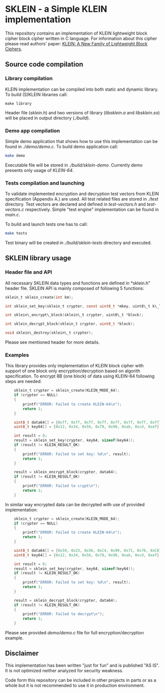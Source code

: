 # SKLEIN - a Simple KLEIN implementation

This repository contains an implementation of KLEIN lightweight block cipher block cipher written in C language. For information about this cipher please read authors' paper: [KLEIN: A New Family of Lightweight Block Ciphers](https://research.utwente.nl/files/5095831/The_KLEIN_Block_Cipher.pdf).

## Source code compilation

### Library compilation

KLEIN implementation can be compiled into both static and dynamic library. To build (S)KLEIN libraries call:

```shell
make library
```

Header file (*sklein.h*) and two versions of library (*libsklein.a* and *libsklein.so*) will be placed in output directory (*./build*).

### Demo app compilation

Simple demo application that shows how to use this implementation can be found in *./demo/demo.c*. To build demo application call:

```bash
make demo
```

Executable file will be stored in *./build/sklein-demo*. Currently demo presents only usage of *KLEIN-64*.

### Tests compilation and launching

To validate implemented encryption and decryption test vectors from KLEIN specification (Appendix A.) are used. All test related files are stored in *./test* directory. Test vectors are declared and defined in *test-vectors.h* and *test-vectors.c* respectively. Simple "test engine" implementation can be found in *main.c*.

To build and launch tests one has to call:

```bash
make tests
```

Test binary will be created in *./build/sklein-tests* directory and executed.

## SKLEIN library usage

### Header file and API

All necessary SKLEIN data types and functions are defined in *sklein.h" header file. SKLEIN API is mainly composed of following 5 functions:

```C
sklein_t sklein_create(int km);

int sklein_set_key(sklein_t crypter, const uint8_t *mkey, uint8\_t k\_length);

int sklein\_encrypt\_block(sklein\_t crypter, uint8\_t *block);

int sklein_decrypt_block(sklein_t crypter, uint8_t *block);

void sklein\_destroy(sklein\_t crypter);
```

Please see mentioned header for more details.

### Examples

This library provides only implementation of KLEIN block cipher with support of one block only encryption/decryption based on algorith specification. To encrypt 8B (one block) of data using KLEIN-64 following steps are needed:

```C
    sklein_t crypter = sklein_create(KLEIN_MODE_64);
    if (crypter == NULL)
    {
        printf("ERROR: Failed to create KLEIN-64\n");
        return 1;
    }

    uint8_t data64[] = {0xff, 0xff, 0xff, 0xff, 0xff, 0xff, 0xff, 0xff};
    uint8_t key64[] = {0x12, 0x34, 0x56, 0x78, 0x90, 0xab, 0xcd, 0xef};

    int result = 0;
    result = sklein_set_key(crypter, key64, sizeof(key64));
    if (result != KLEIN_RESULT_OK)
    {
        printf("ERROR: Failed to set key: %d\n", result);
        return 1;
    }

    result = sklein_encrypt_block(crypter, data64);
    if (result != KLEIN_RESULT_OK)
    {
        printf("ERROR: Failed to crypt\n");
        return 1;
    }
```

In similar way encrypted data can be decrypted with use of provided implementation:

```C
    sklein_t crypter = sklein_create(KLEIN_MODE_64);
    if (crypter == NULL)
    {
        printf("ERROR: Failed to create KLEIN-64\n");
        return 1;
    }

    uint8_t data64[] = {0x59, 0x23, 0x56, 0xC4, 0x99, 0x71, 0x76, 0xC8};
    uint8_t key64[] = {0x12, 0x34, 0x56, 0x78, 0x90, 0xab, 0xcd, 0xef};

    int result = 0;
    result = sklein_set_key(crypter, key64, sizeof(key64));
    if (result != KLEIN_RESULT_OK)
    {
        printf("ERROR: Failed to set key: %d\n", result);
        return 1;
    }

    result = sklein_decrypt_block(crypter, data64);
    if (result != KLEIN_RESULT_OK)
    {
        printf("ERROR: Failed to decrypt\n");
        return 1;
    }

```

Please see provided *demo/demo.c* file for full encryption/decryption example.

## Disclaimer

This implementation has been written "just for fun" and is published "AS IS". It is not optimized neither analyzed for security weakness.

Code form this repository can be included in other projects in parts or as a whole but it is not recommended to use it in production environment.

